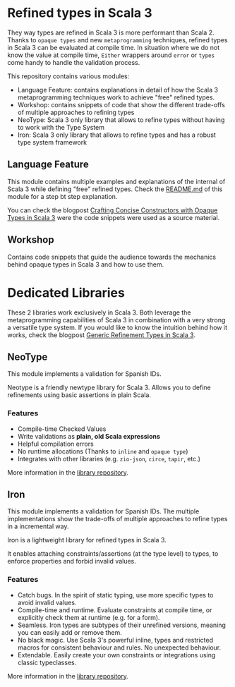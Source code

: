 # Refined types in Scala 3

They way types are refined in Scala 3 is more performant than Scala 2. 
Thanks to `opaque types` and new `metaprogramming` techniques, refined types in Scala 3 can be evaluated at compile time.
In situation where we do not know the value at compile time, `Either` wrappers around `error` or  `types` come handy to handle the validation process.

This repository contains various modules:
- Language Feature: contains explanations in detail of how the Scala 3 metaprogramming techniques work to achieve "free" refined types.
- Workshop: contains snippets of code that show the different trade-offs of multiple approaches to refining types
- NeoType: Scala 3 only library that allows to refine types without having to work with the Type System
- Iron: Scala 3 only library that allows to refine types and has a robust type system framework

## Language Feature

This module contains multiple examples and explanations of the internal of Scala 3 while defining "free" refined types.
Check the [README.md](01-language-feature/README.md) of this module for a step bt step explanation.

You can check the blogpost [Crafting Concise Constructors with Opaque Types in Scala 3](https://xebia.com/blog/crafting-concise-constructors-opaque-types-scala-3/) were the code snippets were used as a source material.

## Workshop

Contains code snippets that guide the audience towards the mechanics behind opaque types in Scala 3 and how to use them.

# Dedicated Libraries

These 2 libraries work exclusively in Scala 3.
Both leverage the metaprogramming capabilities of Scala 3 in combination with a very strong a versatile type system.
If you would like to know the intuition behind how it works, check the blogpost [Generic Refinement Types in Scala 3](https://xebia.com/blog/generic-refinement-types-in-scala-3/).

## NeoType

This module implements a validation for Spanish IDs.

Neotype is a friendly newtype library for Scala 3.
Allows you to define refinements using basic assertions in plain Scala.

### Features

- Compile-time Checked Values
- Write validations as **plain, old Scala expressions**
- Helpful compilation errors
- No runtime allocations (Thanks to `inline` and `opaque type`)
- Integrates with other libraries (e.g. `zio-json`, `circe`, `tapir`, etc.)

More information in the [library repository](https://github.com/kitlangton/neotype).

## Iron

This module implements a validation for Spanish IDs.
The multiple implementations show the trade-offs of multiple approaches to refine types in a incremental way.

Iron is a lightweight library for refined types in Scala 3.

It enables attaching constraints/assertions (at the type level) to types, to enforce properties and forbid invalid values.

### Features

- Catch bugs. In the spirit of static typing, use more specific types to avoid invalid values.
- Compile-time and runtime. Evaluate constraints at compile time, or explicitly check them at runtime (e.g. for a form).
- Seamless. Iron types are subtypes of their unrefined versions, meaning you can easily add or remove them.
- No black magic. Use Scala 3's powerful inline, types and restricted macros for consistent behaviour and rules. No unexpected behaviour.
- Extendable. Easily create your own constraints or integrations using classic typeclasses.

More information in the [library repository](https://github.com/Iltotore/iron).